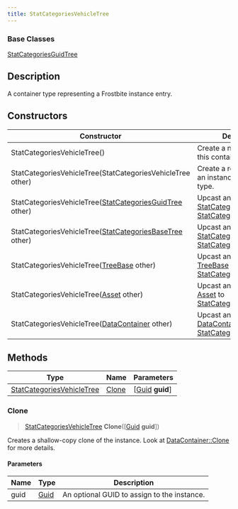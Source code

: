 ```yaml
---
title: StatCategoriesVehicleTree
---
```

### Base Classes

[StatCategoriesGuidTree](/vext/ref/fb/statcategoriesguidtree/)

## Description

A container type representing a Frostbite instance entry.

## Constructors

| Constructor                                                                          | Description                                                                                                                               |
| ------------------------------------------------------------------------------------ | ----------------------------------------------------------------------------------------------------------------------------------------- |
| StatCategoriesVehicleTree()                                                          | Create a new instance of this container type.                                                                                             |
| StatCategoriesVehicleTree(StatCategoriesVehicleTree other)                           | Create a reference copy of an instance of the same type.                                                                                  |
| StatCategoriesVehicleTree([StatCategoriesGuidTree](/vext/ref/fb/statcategoriesguidtree/) other)    | Upcast an instance of type [StatCategoriesGuidTree](/vext/ref/fb/statcategoriesguidtree/) to [StatCategoriesVehicleTree](/vext/ref/fb/statcategoriesvehicletree/).    |
| StatCategoriesVehicleTree([StatCategoriesBaseTree](/vext/ref/fb/statcategoriesbasetree/) other)    | Upcast an instance of type [StatCategoriesBaseTree](/vext/ref/fb/statcategoriesbasetree/) to [StatCategoriesVehicleTree](/vext/ref/fb/statcategoriesvehicletree/).    |
| StatCategoriesVehicleTree([TreeBase](/vext/ref/fb/treebase/) other)                                | Upcast an instance of type [TreeBase](/vext/ref/fb/treebase/) to [StatCategoriesVehicleTree](/vext/ref/fb/statcategoriesvehicletree/).                                |
| StatCategoriesVehicleTree([Asset](/vext/ref/fb/asset/) other)                                      | Upcast an instance of type [Asset](/vext/ref/fb/asset/) to [StatCategoriesVehicleTree](/vext/ref/fb/statcategoriesvehicletree/).                                      |
| StatCategoriesVehicleTree([DataContainer](/vext/ref/shared/class/datacontainer) other) | Upcast an instance of type [DataContainer](/vext/ref/shared/class/datacontainer) to [StatCategoriesVehicleTree](/vext/ref/fb/statcategoriesvehicletree/). |

## Methods

| Type                                                   | Name            | Parameters                                     |
| ------------------------------------------------------ | --------------- | ---------------------------------------------- |
| [StatCategoriesVehicleTree](/vext/ref/fb/statcategoriesvehicletree/) | [Clone](#clone) | \[[Guid](/vext/ref/shared/class/guid) **guid**\] |

### Clone

> [StatCategoriesVehicleTree](/vext/ref/fb/statcategoriesvehicletree/) **Clone**(\[[Guid](/vext/ref/shared/class/guid) **guid**\])

Creates a shallow-copy clone of the instance. Look at [DataContainer::Clone](/vext/ref/shared/class/datacontainer#clone) for more details.

#### Parameters

| Name | Type         | Description                                 |
| ---- | ------------ | ------------------------------------------- |
| guid | [Guid](/vext/ref/shared/class/guid/) | An optional GUID to assign to the instance. |
